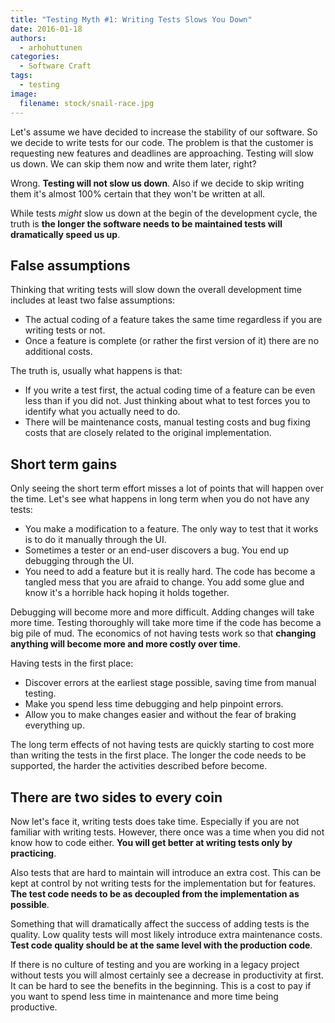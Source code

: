 ```yaml
---
title: "Testing Myth #1: Writing Tests Slows You Down"
date: 2016-01-18
authors:
  - arhohuttunen
categories:
  - Software Craft
tags:
  - testing
image:
  filename: stock/snail-race.jpg
---
```


Let's assume we have decided to increase the stability of our software. So we decide to write tests for our code. The problem is that the customer is requesting new features and deadlines are approaching. Testing will slow us down. We can skip them now and write them later, right?

Wrong. **Testing will not slow us down**. Also if we decide to skip writing them it's almost 100% certain that they won't be written at all.

While tests _might_ slow us down at the begin of the development cycle, the truth is **the longer the software needs to be maintained tests will dramatically speed us up**.

## False assumptions

Thinking that writing tests will slow down the overall development time includes at least two false assumptions:

- The actual coding of a feature takes the same time regardless if you are writing tests or not.
- Once a feature is complete (or rather the first version of it) there are no additional costs.

The truth is, usually what happens is that:

- If you write a test first, the actual coding time of a feature can be even less than if you did not. Just thinking about what to test forces you to identify what you actually need to do.
- There will be maintenance costs, manual testing costs and bug fixing costs that are closely related to the original implementation.

## Short term gains

Only seeing the short term effort misses a lot of points that will happen over the time. Let's see what happens in long term when you do not have any tests:

- You make a modification to a feature. The only way to test that it works is to do it manually through the UI.
- Sometimes a tester or an end-user discovers a bug. You end up debugging through the UI.
- You need to add a feature but it is really hard. The code has become a tangled mess that you are afraid to change. You add some glue and know it's a horrible hack hoping it holds together.

Debugging will become more and more difficult. Adding changes will take more time. Testing thoroughly will take more time if the code has become a big pile of mud. The economics of not having tests work so that **changing anything will become more and more costly over time**.

Having tests in the first place:

- Discover errors at the earliest stage possible, saving time from manual testing.
- Make you spend less time debugging and help pinpoint errors.
- Allow you to make changes easier and without the fear of braking everything up.

The long term effects of not having tests are quickly starting to cost more than writing the tests in the first place. The longer the code needs to be supported, the harder the activities described before become.

## There are two sides to every coin

Now let's face it, writing tests does take time. Especially if you are not familiar with writing tests. However, there once was a time when you did not know how to code either. **You will get better at writing tests only by practicing**.

Also tests that are hard to maintain will introduce an extra cost. This can be kept at control by not writing tests for the implementation but for features. **The test code needs to be as decoupled from the implementation as possible**.

Something that will dramatically affect the success of adding tests is the quality. Low quality tests will most likely introduce extra maintenance costs. **Test code quality should be at the same level with the production code**.

If there is no culture of testing and you are working in a legacy project without tests you will almost certainly see a decrease in productivity at first. It can be hard to see the benefits in the beginning. This is a cost to pay if you want to spend less time in maintenance and more time being productive.

